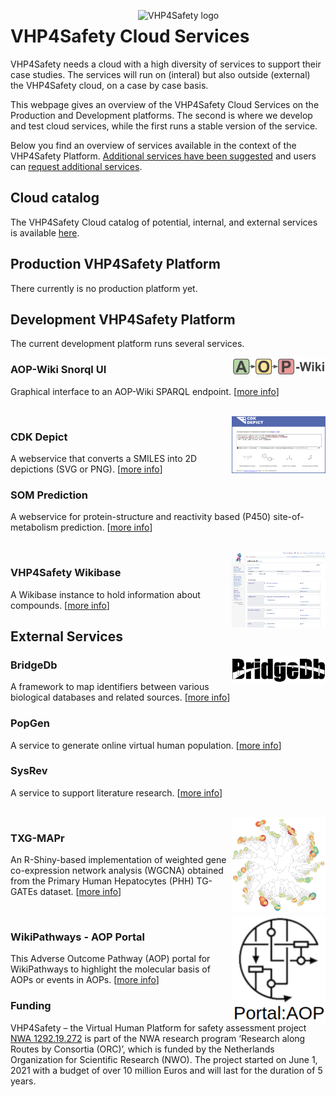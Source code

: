 <img width="300" align="right"
     alt="VHP4Safety logo" 
     src="https://vhp4safety.nl/wp-content/uploads/sites/725/2021/05/VHP-LOGO-100mm-RGB.png">
# VHP4Safety Cloud Services

VHP4Safety needs a cloud with a high diversity of services to support their case studies.
The services will run on (interal) but also outside (external) the VHP4Safety cloud,
on a case by case basis.

This webpage gives an overview of the VHP4Safety Cloud Services on the Production and
Development platforms. The second is where we develop and test cloud services, while the
first runs a stable version of the service.

Below you find an overview of services available in the context of the VHP4Safety Platform.
[Additional services have been suggested](https://github.com/VHP4Safety/cloud/labels/service)
and users can [request additional services](https://github.com/VHP4Safety/cloud/issues/new/choose).

## Cloud catalog

The VHP4Safety Cloud catalog of potential, internal, and external services is
available [here](catalog.md).

## Production VHP4Safety Platform

There currently is no production platform yet.

## Development VHP4Safety Platform

The current development platform runs several services.

<img width="150" align="right"
     alt="screenshot of the service" 
     src="service/aopwiki.png">
### AOP-Wiki Snorql UI

Graphical interface to an AOP-Wiki SPARQL endpoint. [[more info](service/aopwiki.md)]

\
<img width="150" align="right"
     alt="screenshot of the service" 
     src="service/cdkdepict.png">
### CDK Depict

A webservice that converts a SMILES into 2D depictions (SVG or PNG). [[more info](service/cdkdepict.md)]

### SOM Prediction

A webservice for protein-structure and reactivity based (P450) site-of-metabolism prediction. [[more info](service/sombie.md)]

\
<img width="150" align="right"
     alt="screenshot of the service" 
     src="service/VHP4Safety_ChemicalCompounds.png">
### VHP4Safety Wikibase

A Wikibase instance to hold information about compounds. [[more info](service/wikibase.md)]





## External Services

<img width="150" align="right"
     alt="screenshot of the service" 
     src="service/bridgedb.png">
### BridgeDb

A framework to map identifiers between various biological databases and related sources. [[more info](service/bridgedb.md)]

### PopGen

A service to generate online virtual human population. [[more info](service/popgen.md)]

### SysRev

A service to support literature research. [[more info](service/sysrev.md)]

\
<img width="150" align="right"
     alt="screenshot of the service" 
     src="service/txg_mapr.png">
### TXG-MAPr

An R-Shiny-based implementation of weighted gene co-expression network analysis (WGCNA) obtained from the Primary Human Hepatocytes (PHH) TG-GATEs dataset. [[more info](service/txg_mapr.md)]

\
<img width="150" align="right"
     alt="screenshot of the service" 
     src="service/wikipathways_aop.png">
### WikiPathways - AOP Portal

This Adverse Outcome Pathway (AOP) portal for WikiPathways to highlight the molecular basis of AOPs or events in AOPs. [[more info](service/wikipathways_aop.md)]


### Funding

VHP4Safety – the Virtual Human Platform for safety assessment project
[NWA 1292.19.272](https://www.nwo.nl/projecten/nwa129219272) is part of the NWA
research program ‘Research along Routes by Consortia (ORC)’, which is funded by the Netherlands Organization
for Scientific Research (NWO). The project started on June 1, 2021 with a budget of over 10 million Euros
and will last for the duration of 5 years. 
